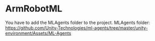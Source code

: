 # ArmRobotML

You have to add the MLAgents folder to the project. 
MLAgents folder: https://github.com/Unity-Technologies/ml-agents/tree/master/unity-environment/Assets/ML-Agents
